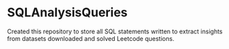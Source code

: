 # SQLAnalysisQueries
Created this repository to store all SQL statements written to extract insights from datasets downloaded and solved Leetcode questions. 
